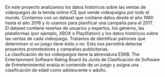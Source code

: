 En este proyecto analizamos los datos históricos sobre las ventas de videojuegos de la tienda online ICE que vende videojuegos por todo el mundo. Contamos con un dataset que contiene datos desde el año 1980 hasta el año 2016 y lo usamos para planificar una campaña para el 2017.  
    El dataset contiene reseñas de usuarios y expertos, los géneros, las plataformas (por ejemplo, XBOX o PlayStation) y los datos históricos sobre las ventas de cada videojuego. Tratamos de identificar patrones que determinen si un juego tiene éxito o no. Esto nos permitirá detectar proyectos prometedores y campañas publicitarias.  
    La clasificación de los videojuegos tiene la abreviatura ESRB. The Entertainment Software Rating Board (la Junta de Clasificación de Software de Entretenimiento) evalúa el contenido de un juego y asigna una clasificación de edad como adolescente o adulto.